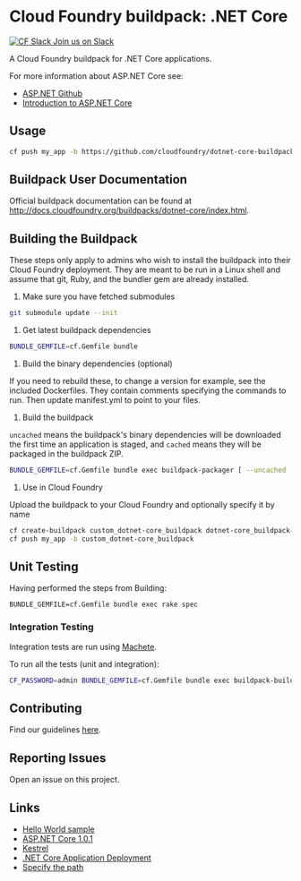 # Cloud Foundry buildpack: .NET Core

[![CF Slack](https://www.google.com/s2/favicons?domain=www.slack.com) Join us on Slack](https://cloudfoundry.slack.com/messages/buildpacks/)

A Cloud Foundry buildpack for .NET Core applications.

For more information about ASP.NET Core see:

* [ASP.NET Github](https://github.com/aspnet/home)
* [Introduction to ASP.NET Core](http://docs.asp.net/en/latest/conceptual-overview/aspnet.html)

## Usage

```bash
cf push my_app -b https://github.com/cloudfoundry/dotnet-core-buildpack.git
```

## Buildpack User Documentation

Official buildpack documentation can be found at <http://docs.cloudfoundry.org/buildpacks/dotnet-core/index.html>.

## Building the Buildpack

These steps only apply to admins who wish to install the buildpack into their Cloud Foundry deployment. They are meant to be run in a Linux shell and assume that git, Ruby, and the bundler gem are already installed.

1. Make sure you have fetched submodules

  ```bash
  git submodule update --init
  ```

1. Get latest buildpack dependencies

  ```bash
  BUNDLE_GEMFILE=cf.Gemfile bundle
  ```

1. Build the binary dependencies (optional)

  If you need to rebuild these, to change a version for example, see the included Dockerfiles. They contain comments specifying the commands to run. Then update manifest.yml to point to your files.

1. Build the buildpack

  `uncached` means the buildpack's binary dependencies will be downloaded the first time an application is staged, and `cached` means they will be packaged in the buildpack ZIP.

  ```bash
  BUNDLE_GEMFILE=cf.Gemfile bundle exec buildpack-packager [ --uncached | --cached ]
  ```

1. Use in Cloud Foundry

  Upload the buildpack to your Cloud Foundry and optionally specify it by name

  ```bash
  cf create-buildpack custom_dotnet-core_buildpack dotnet-core_buildpack-cached-custom.zip 1
  cf push my_app -b custom_dotnet-core_buildpack
  ```

## Unit Testing

Having performed the steps from Building:

```shell
BUNDLE_GEMFILE=cf.Gemfile bundle exec rake spec
```

### Integration Testing

Integration tests are run using [Machete](https://github.com/cloudfoundry/machete).

To run all the tests (unit and integration):

```bash
CF_PASSWORD=admin BUNDLE_GEMFILE=cf.Gemfile bundle exec buildpack-build --host=local.pcfdev.io
```

## Contributing

Find our guidelines [here](./CONTRIBUTING.md).

## Reporting Issues

Open an issue on this project.

## Links

* [Hello World sample](https://github.com/IBM-Bluemix/aspnet-core-helloworld)
* [ASP.NET Core 1.0.1](https://github.com/aspnet/Home/releases/tag/1.0.1)
* [Kestrel](https://github.com/aspnet/KestrelHttpServer)
* [.NET Core Application Deployment](https://docs.microsoft.com/en-us/dotnet/articles/core/deploying/index)
* [Specify the path](http://docs.cloudfoundry.org/devguide/deploy-apps/manifest.html#path)
